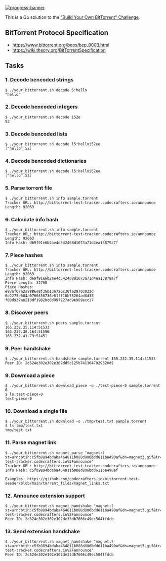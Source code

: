 [![progress-banner](https://backend.codecrafters.io/progress/bittorrent/b0ab8177-5cc9-4522-b3d0-64c388050dde)](https://app.codecrafters.io/users/codecrafters-bot?r=2qF)

This is a Go solution to the
["Build Your Own BitTorrent" Challenge](https://app.codecrafters.io/courses/bittorrent/overview).

## BitTorrent Protocol Specification
* https://www.bittorrent.org/beps/bep_0003.html
* https://wiki.theory.org/BitTorrentSpecification

## Tasks

### 1. Decode bencoded strings
```
$ ./your_bittorrent.sh decode 5:hello
"hello"
```

### 2. Decode bencoded integers
```
$ ./your_bittorrent.sh decode i52e
52
```

### 3. Decode bencoded lists
```
$ ./your_bittorrent.sh decode l5:helloi52ee
[“hello”,52]
```

### 4. Decode bencoded dictionaries
```
$ ./your_bittorrent.sh decode l5:helloi52ee
[“hello”,52]
```

### 5. Parse torrent file
```
$ ./your_bittorrent.sh info sample.torrent
Tracker URL: http://bittorrent-test-tracker.codecrafters.io/announce
Length: 92063
```

### 6. Calculate info hash
```
$ ./your_bittorrent.sh info sample.torrent
Tracker URL: http://bittorrent-test-tracker.codecrafters.io/announce
Length: 92063
Info Hash: d69f91e6b2ae4c542468d1073a71d4ea13879a7f
```

### 7. Piece hashes
```
$ ./your_bittorrent.sh info sample.torrent
Tracker URL: http://bittorrent-test-tracker.codecrafters.io/announce
Length: 92063
Info Hash: d69f91e6b2ae4c542468d1073a71d4ea13879a7f
Piece Length: 32768
Piece Hashes:
e876f67a2a8886e8f36b136726c30fa29703022d
6e2275e604a0766656736e81ff10b55204ad8d35
f00d937a0213df1982bc8d097227ad9e909acc17
```

### 8. Discover peers
```
$ ./your_bittorrent.sh peers sample.torrent
165.232.35.114:51533
165.232.38.164:51596
165.232.41.73:51451
```

### 9. Peer handshake
```
$ ./your_bittorrent.sh handshake sample.torrent 165.232.35.114:51533
Peer ID: 2d524e302e302e302dd5c125b7413647829520d9
```

### 9. Download a piece
```
$ ./your_bittorrent.sh download_piece -o ./test-piece-0 sample.torrent 0
$ ls test-piece-0
test-piece-0
```

### 10. Download a single file
```
$ ./your_bittorrent.sh download -o ./tmp/test.txt sample.torrent
$ ls tmp/test.txt
tmp/test.txt
```

### 11. Parse magnet link
```
$ ./your_bittorrent.sh magnet_parse "magnet:?xt=urn:btih:c5fb9894bdaba464811b088d806bdd611ba490af&dn=magnet3.gif&tr=http%3A%2F%2Fbittorrent-test-tracker.codecrafters.io%2Fannounce"
Tracker URL: http://bittorrent-test-tracker.codecrafters.io/announce
Info Hash: c5fb9894bdaba464811b088d806bdd611ba490af

Examples: https://github.com/codecrafters-io/bittorrent-test-seeder/blob/main/torrent_files/magnet_links.txt
```

### 12. Announce extension support
```
$ ./your_bittorrent.sh magnet_handshake "magnet:?xt=urn:btih:c5fb9894bdaba464811b088d806bdd611ba490af&dn=magnet3.gif&tr=http%3A%2F%2Fbittorrent-test-tracker.codecrafters.io%2Fannounce"
Peer ID: 2d524e302e302e302de33db7666c49ec504ffdcb
```

### 13. Send extension handshake
```
$ ./your_bittorrent.sh magnet_handshake "magnet:?xt=urn:btih:c5fb9894bdaba464811b088d806bdd611ba490af&dn=magnet3.gif&tr=http%3A%2F%2Fbittorrent-test-tracker.codecrafters.io%2Fannounce"
Peer ID: 2d524e302e302e302de33db7666c49ec504ffdcb
```